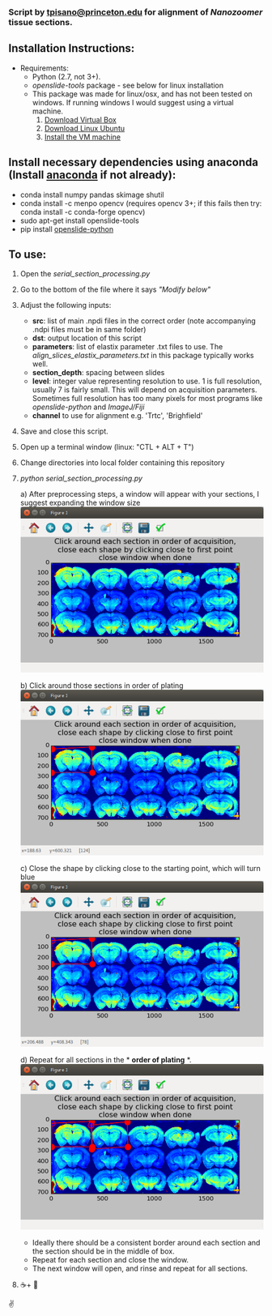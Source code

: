 ### Script by tpisano@princeton.edu for alignment of *Nanozoomer* tissue sections.

## Installation Instructions:
  * Requirements:
    * Python (2.7, not 3+).
	* *openslide-tools* package - see below for linux installation
	* This package was made for linux/osx, and has not been tested on windows. If running windows I would suggest using a virtual machine.
		1. [Download Virtual Box](https://www.virtualbox.org/wiki/Downloads)
		2. [Download Linux Ubuntu](https://www.ubuntu.com/download)
		3. [Install the VM machine](http://www.instructables.com/id/How-to-install-Linux-on-your-Windows/)

## Install necessary dependencies using anaconda (Install [anaconda](https://www.anaconda.com/download/) if not already):
  * conda install numpy pandas skimage shutil
  * conda install -c menpo opencv (requires opencv 3+; if this fails then try: conda install -c conda-forge opencv)
  * sudo apt-get install openslide-tools
  * pip install [openslide-python](https://openslide.org/api/python/)

## To use:
  1. Open the *serial_section_processing.py*
  2. Go to the bottom of the file where it says *"Modify below"*
  3. Adjust the following inputs:
        * **src**: list of main .npdi files in the correct order (note accompanying .ndpi files must be in same folder)
        * **dst**: output location of this script
        * **parameters**: list of elastix parameter .txt files to use. The *align_slices_elastix_parameters.txt* in this package typically works well.
        * **section_depth**: spacing between slides
        * **level**: integer value representing resolution to use. 1 is full resolution, usually 7 is fairly small. This will depend on acquisition parameters. Sometimes full resolution has too many pixels for most programs like *openslide-python* and *ImageJ/Fiji*
        * **channel** to use for alignment e.g. 'Trtc', 'Brighfield'
  4. Save and close this script.
  5. Open up a terminal window (linux: "CTL + ALT + T")
  6. Change directories into local folder containing this repository
  7. *python serial_section_processing.py*
        	
		a) After preprocessing steps, a window will appear with your sections, I suggest expanding the window size 
		<img src ="images/first.png">

		b) Click around those sections in order of plating
		<img src ="images/second.png">

		c) Close the shape by clicking close to the starting point, which will turn blue
		<img src ="images/third.png">

		d) Repeat for all sections in the * **order of plating** *.
		<img src ="images/fourth.png">
        * Ideally there should be a consistent border around each section and the section should be in the middle of box.
        * Repeat for each section and close the window.
        * The next window will open, and rinse and repeat for all sections.
  8. :coffee:+ :pray:





:v:
